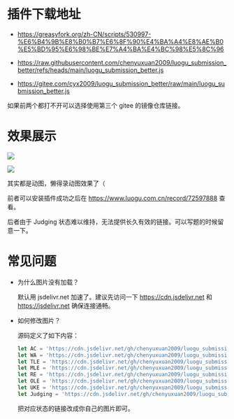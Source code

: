 # 插件下载地址

- <https://greasyfork.org/zh-CN/scripts/530997-%E6%B4%9B%E8%B0%B7%E6%8F%90%E4%BA%A4%E8%AE%B0%E5%BD%95%E6%98%BE%E7%A4%BA%E4%BC%98%E5%8C%96>
- <https://raw.githubusercontent.com/chenyuxuan2009/luogu_submission_better/refs/heads/main/luogu_submission_better.js>

- <https://gitee.com/cyx2009/luogu_submission_better/raw/main/luogu_submission_better.js>

如果前两个都打不开可以选择使用第三个 gitee 的镜像仓库链接。

# 效果展示

![](https://cdn.jsdelivr.net/gh/chenyuxuan2009/luogu_submission_better/example1.png)

![](https://cdn.jsdelivr.net/gh/chenyuxuan2009/luogu_submission_better/example2.png)

其实都是动图，懒得录动图效果了（

前者可以安装插件成功之后在 <https://www.luogu.com.cn/record/72597888> 查看。

后者由于 Judging 状态难以维持，无法提供长久有效的链接。可以写题的时候留意一下。

# 常见问题

- 为什么图片没有加载？

  默认用 jsdelivr.net 加速了。建议先访问一下 <https://cdn.jsdelivr.net> 和 https://jsdelivr.net 确保连接通畅。

- 如何修改图片？

  源码定义了如下内容：

  ```js
  let AC = 'https://cdn.jsdelivr.net/gh/chenyuxuan2009/luogu_submission_better/AC.gif'
  let WA = 'https://cdn.jsdelivr.net/gh/chenyuxuan2009/luogu_submission_better/WA.gif'
  let TLE = 'https://cdn.jsdelivr.net/gh/chenyuxuan2009/luogu_submission_better/TLE.gif'
  let MLE = 'https://cdn.jsdelivr.net/gh/chenyuxuan2009/luogu_submission_better/MLE.gif'
  let RE = 'https://cdn.jsdelivr.net/gh/chenyuxuan2009/luogu_submission_better/RE.gif'
  let OLE = 'https://cdn.jsdelivr.net/gh/chenyuxuan2009/luogu_submission_better/OLE.gif'
  let UKE = 'https://cdn.jsdelivr.net/gh/chenyuxuan2009/luogu_submission_better/UKE.gif'
  let Judging = 'https://cdn.jsdelivr.net/gh/chenyuxuan2009/luogu_submission_better/Judging.gif'
  ```

  把对应状态的链接改成你自己的图片即可。